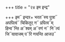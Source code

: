 +++
title = "२४ इम इन्द्र"

+++
इम᳓ इन्दर+ भरत᳓स्य पुत्रा᳓  
अपपित्वं᳓ चिकितुर् न᳓ प्रपित्व᳓म्  
हिन्व᳓न्ति अ᳓श्वम् अ᳓रणं न᳓ नि᳓त्यं  
जि᳓यावाजम् प᳓रि णयन्ति आजउ᳓